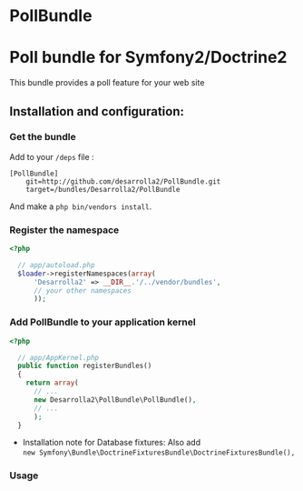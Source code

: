 PollBundle
==========

# Poll bundle for Symfony2/Doctrine2

This bundle provides a poll feature for your web site

## Installation and configuration:

### Get the bundle

Add to your `/deps` file :

```
[PollBundle]
    git=http://github.com/desarrolla2/PollBundle.git
    target=/bundles/Desarrolla2/PollBundle
````
        
And make a `php bin/vendors install`.

### Register the namespace

``` php
<?php

  // app/autoload.php
  $loader->registerNamespaces(array(
      'Desarrolla2' => __DIR__.'/../vendor/bundles',
      // your other namespaces
      ));
```

### Add PollBundle to your application kernel

``` php
<?php

  // app/AppKernel.php
  public function registerBundles()
  {
    return array(
      // ...
      new Desarrolla2\PollBundle\PollBundle(),
      // ...
      );
  }
```

- Installation note for Database fixtures:
  Also add  
  ```new Symfony\Bundle\DoctrineFixturesBundle\DoctrineFixturesBundle(),```

### Usage
